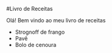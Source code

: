 #Livro de Receitas

Olá! Bem vindo ao meu livro de receitas

- Strognoff de frango
- Pavê
- Bolo de cenoura

